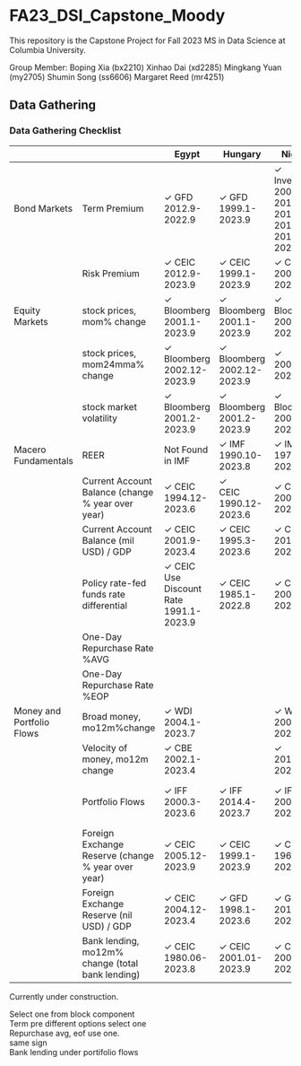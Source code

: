 # FA23_DSI_Capstone_Moody

This repository is the Capstone Project for Fall 2023 MS in Data Science at Columbia University.

Group Member:
Boping Xia (bx2210)
Xinhao Dai (xd2285)
Mingkang Yuan (my2705)
Shumin Song (ss6606)
Margaret Reed (mr4251)

## Data Gathering
### Data Gathering Checklist


|                           |                                                   | Egypt     | Hungary   | Nigeria | Poland | Romania |
|---------------------------|---------------------------------------------------|-----------|-----------|---------|--------|---------|
| Bond Markets              | Term Premium                                      | ✓ GFD</br>2012.9-2022.9 | ✓ GFD</br>1999.1-2023.9 |✓ Investing</br>2008.01-2011.07</br>2012.07-20117.10</br>2019.07-2023.09 | ✓ GFD</br>2003.12-2023.3 | ✓ GFD</br>2008.1-2022.9 |
|                           | Risk Premium                                      | ✓ CEIC</br>2012.9-2023.9| ✓ CEIC</br>1999.1-2023.9 | ✓ CEIC</br>2007.12-2022.9 | ✓ CEIC</br>1999.5-2023.3 | ✓ CEIC</br>2001.12-2023.6 |
| Equity Markets            | stock prices, mom% change                         | ✓ Bloomberg</br>2001.1-2023.9 | ✓ Bloomberg</br>2001.1-2023.9 | ✓ Bloomberg</br>2001.2-2023.9| ✓ Bloomberg</br>2001.1-2023.9 | ✓ Bloomberg</br>2003.2-2023.9|
|                           | stock prices, mom24mma% change                    | ✓ Bloomberg</br>2002.12-2023.9 | ✓ Bloomberg</br>2002.12-2023.9 | ✓ 2003.1-2023.9 | ✓ Bloomberg</br>2002.12-2023.9 | ✓ 2Bloomberg</br>005.1-2023.9 |
|                           | stock market volatility                           | ✓ Bloomberg</br>2001.2-2023.9 | ✓ Bloomberg</br>2001.2-2023.9 | ✓ Bloomberg</br>2001.2-2023.9| ✓ Bloomberg</br>2001.2-2023.9 | ✓ Bloomberg</br>2003.3-2023.9 |
| Macero Fundamentals       | REER                                              | Not Found in IMF | ✓ IMF</br>1990.10-2023.8 | ✓ IMF</br>1979.12-2023.8 | ✓ IMF</br>1990.10-2023.8 | ✓ IMF</br>1990.10-2023.8 |
|                           | Current Account Balance (change % year over year) | ✓ CEIC</br>1994.12-2023.6 | ✓</br>CEIC 1990.12-2023.6 | ✓ CEIC</br>2009.3-2022.12 | ✓ CEIC</br>2001.3-2023.6 | ✓ CEIC</br>2003.9-2023.6 |
|                           | Current Account Balance (mil USD) / GDP           | ✓ CEIC</br>2001.9-2023.4 | ✓ CEIC</br> 1995.3-2023.6 | ✓ CEIC </br>2010.3-2022.12 | ✓ CEIC </br>2022.3-2023.6 | ✓ CEIC </br>2022.9-2023.6 |
|                           | Policy rate-fed funds rate differential           | ✓ CEIC</br>Use Discount Rate</br>1991.1-2023.9 | ✓ CEIC</br>1985.1-2022.8 | ✓ CEIC</br>2007.1-2023.4 | ✓ CEIC</br>1998.1-2022.8 | ✓ CEIC</br>1993.12-2022.08 |
|                           | One-Day Repurchase Rate %AVG                      |  |  |  |  |  |
|                           | One-Day Repurchase Rate %EOP                      |  |  |  |  |  |
| Money and Portfolio Flows | Broad money, mo12m%change                         | ✓ WDI</br>2004.1-2023.7 |  | ✓ WDI</br>2001.12-2023.4 | ✓ IMF</br>2004.3-2023.7 | ✓ IMF</br>2001.12-2023.8 |
|                           | Velocity of money, mo12m change                   | ✓ CBE</br>2002.1-2023.4 |  | ✓ </br>2010.3-2023.4 | ✓ </br>2004.3-2023.6 | ✓ </br>2001.12-2023.6 |
|                           | Portfolio Flows                                   | ✓ IFF</br>2000.3-2023.6 | ✓ IFF</br>2014.4-2023.7| ✓ IFF</br>2005.3-2024.12 | ✓</br>IFF 2000.1-2023.7 | ✓</br>IFF 2005.1-2023.7 |
|                           | Foreign Exchange Reserve (change % year over year)| ✓ CEIC</br>2005.12-2023.9 | ✓ CEIC</br>1999.1-2023.9 | ✓ CEIC</br>1961.1-2023.6 | ✓ CEIC</br>1999.1-2023.9 | ✓ CEIC</br>2006.4-2023.9 |
|                           | Foreign Exchange Reserve (nil USD) / GDP          | ✓ CEIC</br>2004.12-2023.4 | ✓ GFD</br>1998.1-2023.6 | ✓ GFD</br>2010.3-2023.6 | ✓ GFD</br>2002.3-2023.6 | ✓ GFD</br>2005.4-2023.6 |
|                           | Bank lending, mo12m% change (total bank lending)  | ✓ CEIC</br>1980.06-2023.8 | ✓ CEIC</br>2001.01-2023.9 | ✓ CEIC</br>2007.01-2023.8 | ✓ CEIC</br>2006.01-2023.8 | ✓ CEIC</br>2006.12-2023.8 |
    




Currently under construction.

Select one from block component</br>
Term pre different options select one</br>
Repurchase avg, eof use one.</br>
same sign</br>
Bank lending under portifolio flows</br>
